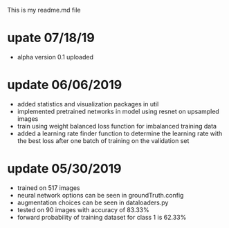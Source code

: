 This is my readme.md file

# upate 07/18/19
- alpha version 0.1 uploaded

# update 06/06/2019
- added statistics and visualization packages in util
- implemented pretrained networks in model using resnet on upsampled images
- train using weight balanced loss function for imbalanced training data
- added a learning rate finder function to determine the learning rate with the best loss after one batch of training on the validation set

# update 05/30/2019
- trained on 517 images
- neural network options can be seen in groundTruth.config
- augmentation choices can be seen in dataloaders.py
- tested on 90 images with accuracy of 83.33%
- forward probability of training dataset for class 1 is 62.33% 
